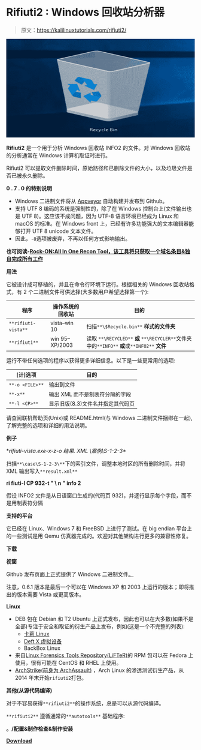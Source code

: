 # Rifiuti2 : Windows 回收站分析器

> 原文：<https://kalilinuxtutorials.com/rifiuti2/>

[![Rifiuti2 : Windows Recycle Bin Analyser](img/0599a5c3ec85000d58ec307835edfd47.png "Rifiuti2 : Windows Recycle Bin Analyser")](https://1.bp.blogspot.com/-1uBfy-Jh3eY/XSUgWa_TO9I/AAAAAAAABSk/LRe0bhSJbtASS7kFGd-ZFraKK8k1ZAaXwCLcBGAs/s1600/recycle-bin-kt.png)

**Rifiuti2** 是一个用于分析 Windows 回收站 INFO2 的文件。对 Windows 回收站的分析通常在 Windows 计算机取证时进行。

Rifiuti2 可以提取文件删除时间，原始路径和已删除文件的大小，以及垃圾文件是否已被永久删除。

**0 . 7 . 0 的特别说明**

*   Windows 二进制文件将从 [Appveyor](https://www.appveyor.com/) 自动构建并发布到 Github。
*   支持 UTF 8 编码的系统是强制性的，除了在 Windows 控制台上(文件输出也是 UTF 8)。这应该不成问题，因为 UTF-8 语言环境已经成为 Linux 和 macOS 的标准。在 Windows front 上，已经有许多功能强大的文本编辑器能够打开 UTF 8 unicode 文本文件。
*   因此，`-8`选项被废弃，不再以任何方式影响输出。

**也可阅读-[Rock-ON:All In One Recon Tool，该工具将只获取一个域名条目&独自完成所有工作](https://kalilinuxtutorials.com/rock-on/)**

**用法**

它被设计成可移植的，并且在命令行环境下运行。根据相关的 Windows 回收站格式，有 2 个二进制文件可供选择(大多数用户希望选择第一个):

| 程序 | 操作系统的回收站 | 目的 |
| --- | --- | --- |
| `**rifiuti-vista**` | vista–win 10 | 扫描`**\$Recycle.bin**` **样式的文件夹** |
| `**rifiuti**` | win 95–XP/2003 | 读取 `**\RECYCLED**` **或** `**\RECYCLER**`文件夹中的`**INFO**` **或**或`**INFO2**` **文件** |

运行不带任何选项的程序以获得更多详细信息。以下是一些更常用的选项:

| [计]选项 | 目的 |
| --- | --- |
| `**-o <FILE>**` | 输出到文件 |
| `**-x**` | 输出 XML 而不是制表符分隔的字段 |
| `**-l <CP>**` | 显示旧版(8.3)文件名并指定其代码页 |

请查阅联机帮助页(Unix)或 README.html(与 Windows 二进制文件捆绑在一起),了解完整的选项和详细的用法说明。

**例子**

**rifiuti-vista.exe-x-z-o 结果. XML \案例\S-1-2-3\**

扫描`**\case\S-1-2-3\**`下的索引文件，调整本地时区的所有删除时间，并将 XML 输出写入`**result.xml**`

**ri fiuti-l CP 932-t " \ n " info 2**

假设 INFO2 文件是从日语窗口生成的(代码页 932)，并逐行显示每个字段，而不是用制表符分隔

**支持的平台**

它已经在 Linux、Windows 7 和 FreeBSD 上进行了测试。在 big endian 平台上的一些测试是用 Qemu 仿真器完成的。欢迎对其他架构进行更多的兼容性修复。

**下载**

**视窗**

Github 发布页面上正式提供了 Windows 二进制文件[。](https://github.com/abelcheung/rifiuti2/releases)

注意，0.6.1 版本是最后一个可以在 Windows XP 和 2003 上运行的版本；即将推出的版本需要 Vista 或更高版本。

**Linux**

*   DEB 包在 Debian 和 T2 Ubuntu 上正式发布，因此也可以在大多数(如果不是全部)专注于安全和取证的衍生产品上发布，例如(这是一个不完整的列表):
    *   [卡莉 Linux](https://pkg.kali.org/pkg/rifiuti2)
    *   [Deft X 虚拟设备](http://www.deftlinux.net/package-list/deft-x-va/)
    *   BackBox Linux
*   来自[Linux Forensics Tools Repository(LiFTeR)](https://forensics.cert.org/ByPackage/rifiuti2.html)的 RPM 包可以在 Fedora 上使用，很有可能在 CentOS 和 RHEL 上使用。
*   [ArchStrike(前身为 ArchAssault)](https://archstrike.org/packages/rifiuti2) ，Arch Linux 的渗透测试衍生产品，从 2014 年末开始`rifiuti2`打包。

**其他(从源代码编译)**

对于不容易获得`**rifiuti2**`的操作系统，总是可以从源代码编译。

`**rifiuti2**` 遵循通常的`**autotools**` 基础程序:

**。/配置&制作检查&制作安装**

[**Download**](https://github.com/abelcheung/rifiuti2)
